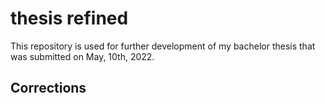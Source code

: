 # thesis refined

This repository is used for further development of my bachelor thesis that was submitted on May, 10th, 2022.

## Corrections

